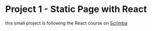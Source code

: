 # Project 1 - Static Page with React

this small project is following the React course on <a href="https://scrimba.com">Scrimba</a>